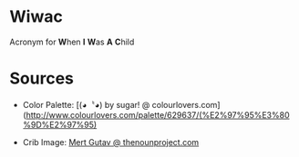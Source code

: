 Wiwac
=====
Acronym for **W**hen **I** **W**as **A** **C**hild

Sources
=======

* Color Palette: [(◕〝◕) by sugar! @ colourlovers.com](http://www.colourlovers.com/palette/629637/(%E2%97%95%E3%80%9D%E2%97%95)
    
* Crib Image: [Mert Gutav @ thenounproject.com](http://thenounproject.com/noun/baby-crib/#icon-No6371)
    
    
